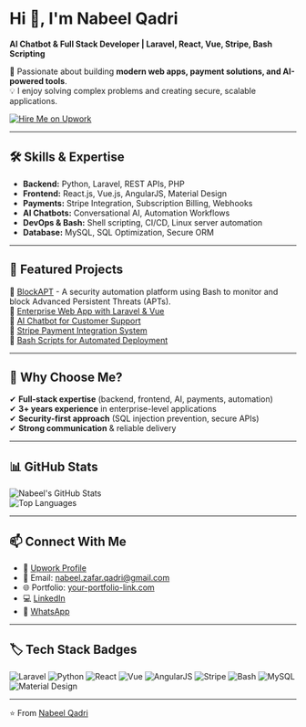 # Hi 👋, I'm Nabeel Qadri  
**AI Chatbot & Full Stack Developer | Laravel, React, Vue, Stripe, Bash Scripting**

🚀 Passionate about building **modern web apps, payment solutions, and AI-powered tools**.  
💡 I enjoy solving complex problems and creating secure, scalable applications.  

<a href="https://www.upwork.com/freelancers/~01315c3a41f60b61e7"><img src="https://img.shields.io/badge/Hire%20Me%20on%20Upwork-6FDA44?style=for-the-badge&logo=upwork&logoColor=white" alt="Hire Me on Upwork"/></a>

---

## 🛠️ Skills & Expertise  
- **Backend:** Python, Laravel, REST APIs, PHP  
- **Frontend:** React.js, Vue.js, AngularJS, Material Design  
- **Payments:** Stripe Integration, Subscription Billing, Webhooks  
- **AI Chatbots:** Conversational AI, Automation Workflows  
- **DevOps & Bash:** Shell scripting, CI/CD, Linux server automation  
- **Database:** MySQL, SQL Optimization, Secure ORM  

---

## 📌 Featured Projects  
🔗 [BlockAPT](https://www.blockapt.com/) - A security automation platform using Bash to monitor and block Advanced Persistent Threats (APTs).  
🔗 [Enterprise Web App with Laravel & Vue](#)  
🔗 [AI Chatbot for Customer Support](https://github.com/nzqadri/aichatbot)  
🔗 [Stripe Payment Integration System](#)  
🔗 [Bash Scripts for Automated Deployment](#)  

---

## 🌟 Why Choose Me?  
✔ **Full-stack expertise** (backend, frontend, AI, payments, automation)  
✔ **3+ years experience** in enterprise-level applications  
✔ **Security-first approach** (SQL injection prevention, secure APIs)  
✔ **Strong communication** & reliable delivery  

---

## 📊 GitHub Stats  
![Nabeel's GitHub Stats](https://github-readme-stats.vercel.app/api?username=nzqadri&show_icons=true&theme=tokyonight)  
![Top Languages](https://github-readme-stats.vercel.app/api/top-langs/?username=nzqadri&layout=compact&theme=tokyonight)  

---

## 📫 Connect With Me  
- 💼 [Upwork Profile](https://www.upwork.com/freelancers/~01315c3a41f60b61e7)  
- 📧 Email: nabeel.zafar.qadri@gmail.com  
- 🌐 Portfolio: [your-portfolio-link.com](#)  
- 💻 [LinkedIn](https://linkedin.com/in/nzqadri)  
- 💬 [WhatsApp](https://wa.me/923337648338)  

---

## 🏷️ Tech Stack Badges  
![Laravel](https://img.shields.io/badge/Laravel-FF2D20?style=flat&logo=laravel&logoColor=white)
![Python](https://img.shields.io/badge/Python-3776AB?style=flat&logo=python&logoColor=white)
![React](https://img.shields.io/badge/React-20232A?style=flat&logo=react&logoColor=61DAFB)
![Vue](https://img.shields.io/badge/Vue.js-35495E?style=flat&logo=vue.js&logoColor=4FC08D)
![AngularJS](https://img.shields.io/badge/AngularJS-E23237?style=flat&logo=angularjs&logoColor=white)
![Stripe](https://img.shields.io/badge/Stripe-008CDD?style=flat&logo=stripe&logoColor=white)
![Bash](https://img.shields.io/badge/Bash_Scripting-121011?style=flat&logo=gnu-bash&logoColor=white)
![MySQL](https://img.shields.io/badge/MySQL-005C84?style=flat&logo=mysql&logoColor=white)
![Material Design](https://img.shields.io/badge/Material%20Design-757575?style=flat&logo=material-design&logoColor=white)

---

⭐️ From [Nabeel Qadri](https://github.com/nzqadri)
